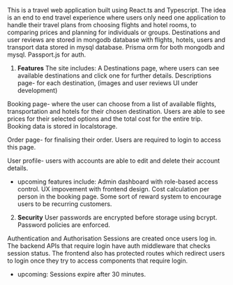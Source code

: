 This is a travel web application built using React.ts and Typescript.
The idea is an end to end travel experience where users only need one application to handle their travel plans from choosing flights and hotel rooms, 
to comparing prices and planning for individuals or groups.
Destinations and user reviews are stored in mongodb database with flights, hotels, users and transport data stored in mysql database.
Prisma orm for both mongodb and mysql.
Passport.js for auth.
 
1. **Features** 
The site includes: A Destinations page, where users can see available destinations and click one for further details.
Descriptions page- for each destination,  (images and user reviews UI under development)

Booking page- where the user can choose from a list of available flights, transportation and hotels for their chosen destination.
Users are able to see prices for their selected options and the total cost for the entire trip. Booking data is stored in localstorage.
              
Order page- for finalising their order. Users are required to login to access this page.

User profile- users with accounts are able to edit and delete their account details.  



 * upcoming features include: 
                   Admin dashboard with role-based access control.
                   UX impovement with frontend design. 
                   Cost calculation per person in the booking page. 
                   Some sort of reward system to encourage users to be recurring customers. 

                   
2. **Security**
User passwords are encrypted before storage using bcrypt. 
Password policies are enforced. 

Authentication and Authorisation
 Sessions are created once users log in.
 The backend APIs that require login have auth middleware that checks session status.
 The frontend also has protected routes which redirect users to login once they try to access components that require login.

 * upcoming:
         Sessions expire after 30 minutes.
   
